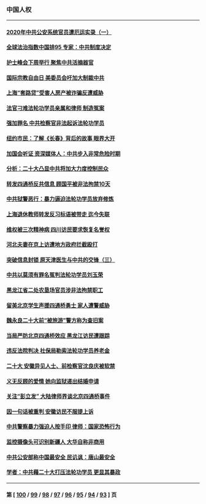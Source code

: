 ### 中国人权
---
#### [2020年中共公安系统官员遭厄运实录（一）](../../pages/ncid278/n13854727.md) 
#### [全球法治指数中国排95 专家：中共制度决定](../../pages/ncid278/n13855901.md) 
#### [护士峰会下周举行 聚焦中共活摘器官](../../pages/ncid278/n13855418.md) 
#### [国际宗教自由日 美委员会吁加大制裁中共](../../pages/ncid278/n13855021.md) 
#### [上海“套路贷”受害人房产被诈骗反遭威胁](../../pages/ncid278/n13853106.md) 
#### [法官刁难法轮功学员亲属和律师 制造冤案](../../pages/ncid278/n13853873.md) 
#### [强加罪名 中共检察官非法起诉法轮功学员](../../pages/ncid278/n13852456.md) 
#### [纽约市民：了解《长春》背后的故事 眼界大开](../../pages/ncid278/n13853501.md) 
#### [加国会听证 资深媒体人：中共步入非常危险时期](../../pages/ncid278/n13853553.md) 
#### [分析：二十大凸显中共将加大力度控制民众](../../pages/ncid278/n13853443.md) 
#### [转发四通桥反共信息 顾国平被非法拘禁10天](../../pages/ncid278/n13852888.md) 
#### [中共狱警恶行：暴力逼迫法轮功学员放弃修炼](../../pages/ncid278/n13851207.md) 
#### [上海退休教师转发反习标语被带走 迄今失联](../../pages/ncid278/n13852403.md) 
#### [维权被三次精神病 四川访民要求恢复名誉权](../../pages/ncid278/n13851812.md) 
#### [河北夫妻在京上访遭地方政府拦截殴打](../../pages/ncid278/n13851214.md) 
#### [突破信息封锁 原天津医生与中共的交锋（三）](../../pages/ncid278/n13849718.md) 
#### [中共以莫须有罪名冤判法轮功学员刘玉荣](../../pages/ncid278/n13850139.md) 
#### [黑龙江省二处农垦场官员涉非法拘禁职工](../../pages/ncid278/n13851061.md) 
#### [留美北京学生声援四通桥勇士 家人遭警威胁](../../pages/ncid278/n13850956.md) 
#### [魏永良二十大前“被旅游”警方称为查旧案](../../pages/ncid278/n13850621.md) 
#### [当局严防北京四通桥效应 黑龙江访民遭跟踪](../../pages/ncid278/n13850235.md) 
#### [违反法院判决 社保局勒索法轮功学员养老金](../../pages/ncid278/n13847343.md) 
#### [二十大 安徽异见人士、前检察官沈良庆被软禁](../../pages/ncid278/n13850071.md) 
#### [义无反顾的爱情 她向监狱递出结婚申请](../../pages/ncid278/n13849716.md) 
#### [关注“彭立发” 大陆律师界谈北京四通桥事件](../../pages/ncid278/n13849566.md) 
#### [因一句话被重判 安徽访民不服提上诉](../../pages/ncid278/n13849544.md) 
#### [中共警察暴力强迫人按手印 律师：国家恐怖行为](../../pages/ncid278/n13848797.md) 
#### [监控摄像头可识别新疆人 大华自称非商用](../../pages/ncid278/n13848882.md) 
#### [中共公安部称中国最安全 民讥讽：唐山最安全](../../pages/ncid278/n13848759.md) 
#### [学者：中共藉二十大打压法轮功学员 更显其暴政](../../pages/ncid278/n13847577.md) 

---
#### 第 [ [100](./100.md) / [99](./99.md) / [98](./98.md) / [97](./97.md) / [96](./96.md) / [95](./95.md) / [94](./94.md) / [93](./93.md) ] 页
